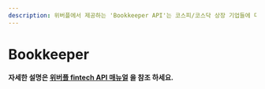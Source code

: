 ```yaml
---
description: 위버플에서 제공하는 'Bookkeeper API'는 코스피/코스닥 상장 기업들에 대한 재무정보를 제공 합니다.
---
```


# Bookkeeper

#### 자세한 설명은 [위버플  fintech API 매뉴얼](https://developers.koscom.co.kr/resources/documentation/Uberple%20Fintech%20API_sandbox.pdf) 을 참조 하세요.



